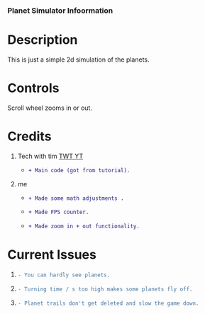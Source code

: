 ### Planet Simulator Infoormation
# Description
This is just a simple 2d simulation of the planets.
# Controls
Scroll wheel zooms in or out.
# Credits
1. Tech with tim [TWT YT](https://www.youtube.com/c/TechWithTim) 
    * ```diff
      + Main code (got from tutorial).
      ```
2. me 
    * ```diff
      + Made some math adjustments .
      ``` 
    * ```diff
      + Made FPS counter.
      ```
    * ```diff
      + Made zoom in + out functionality.
      ```
# Current Issues
1. ```diff
   - You can hardly see planets.
   ```
2. ```diff
   - Turning time / s too high makes some planets fly off.
   ```
3. ```diff
   - Planet trails don't get deleted and slow the game down.
   ```
